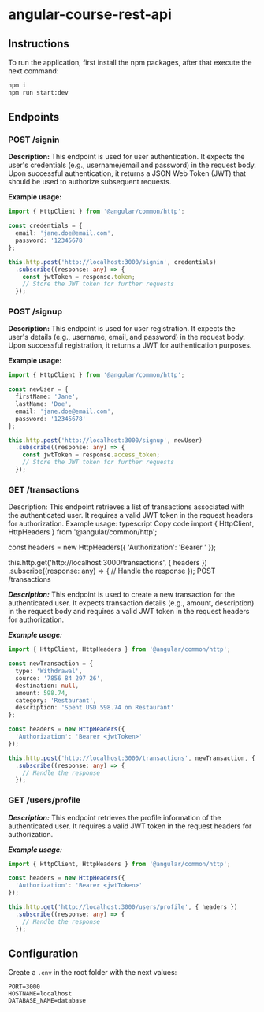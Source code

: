 # angular-course-rest-api

## Instructions

To run the application, first install the npm packages, after that execute the next command:

```bash
npm i
npm run start:dev
```

## Endpoints

### POST /signin

**Description:** This endpoint is used for user authentication. It expects the user's credentials (e.g., username/email and password) in the request body. Upon successful authentication, it returns a JSON Web Token (JWT) that should be used to authorize subsequent requests.

**Example usage:**

```typescript
import { HttpClient } from '@angular/common/http';

const credentials = {
  email: 'jane.doe@email.com',
  password: '12345678'
};

this.http.post('http://localhost:3000/signin', credentials)
  .subscribe((response: any) => {
    const jwtToken = response.token;
    // Store the JWT token for further requests
  });

```

### POST /signup

**Description:** This endpoint is used for user registration. It expects the user's details (e.g., username, email, and password) in the request body. Upon successful registration, it returns a JWT for authentication purposes.

**Example usage:**

```typescript
import { HttpClient } from '@angular/common/http';

const newUser = {
  firstName: 'Jane',
  lastName: 'Doe',
  email: 'jane.doe@email.com',
  password: '12345678'
};

this.http.post('http://localhost:3000/signup', newUser)
  .subscribe((response: any) => {
    const jwtToken = response.access_token;
    // Store the JWT token for further requests
  });
```

### GET /transactions

Description: This endpoint retrieves a list of transactions associated with the authenticated user. It requires a valid JWT token in the request headers for authorization.
Example usage:
typescript
Copy code
import { HttpClient, HttpHeaders } from '@angular/common/http';

const headers = new HttpHeaders({
  'Authorization': 'Bearer <jwtToken>'
});

this.http.get('http://localhost:3000/transactions', { headers })
  .subscribe((response: any) => {
    // Handle the response
  });
POST /transactions

***Description:*** This endpoint is used to create a new transaction for the authenticated user. It expects transaction details (e.g., amount, description) in the request body and requires a valid JWT token in the request headers for authorization.

***Example usage:***

```typescript
import { HttpClient, HttpHeaders } from '@angular/common/http';

const newTransaction = {
  type: 'Withdrawal',
  source: '7856 84 297 26',
  destination: null,
  amount: 598.74,
  category: 'Restaurant',
  description: 'Spent USD 598.74 on Restaurant'
};

const headers = new HttpHeaders({
  'Authorization': 'Bearer <jwtToken>'
});

this.http.post('http://localhost:3000/transactions', newTransaction, { headers })
  .subscribe((response: any) => {
    // Handle the response
  });
```

### GET /users/profile

***Description:*** This endpoint retrieves the profile information of the authenticated user. It requires a valid JWT token in the request headers for authorization.

***Example usage:***

```typescript
import { HttpClient, HttpHeaders } from '@angular/common/http';

const headers = new HttpHeaders({
  'Authorization': 'Bearer <jwtToken>'
});

this.http.get('http://localhost:3000/users/profile', { headers })
  .subscribe((response: any) => {
    // Handle the response
  });
```

## Configuration

Create a `.env` in the root folder with the next values:

```
PORT=3000
HOSTNAME=localhost
DATABASE_NAME=database
```
